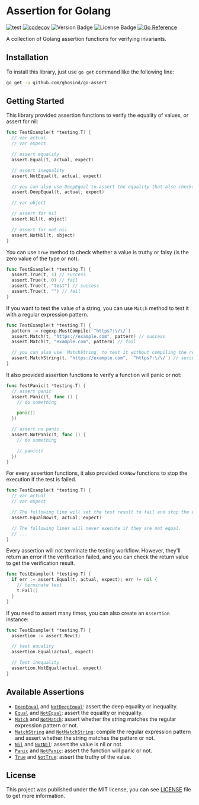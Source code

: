 # Assertion for Golang

![test](https://github.com/ghosind/go-assert/workflows/test/badge.svg)
[![codecov](https://codecov.io/gh/ghosind/go-assert/branch/main/graph/badge.svg)](https://codecov.io/gh/ghosind/go-assert)
![Version Badge](https://img.shields.io/github/v/release/ghosind/go-assert)
![License Badge](https://img.shields.io/github/license/ghosind/go-assert)
[![Go Reference](https://pkg.go.dev/badge/github.com/ghosind/go-assert.svg)](https://pkg.go.dev/github.com/ghosind/go-assert)

A collection of Golang assertion functions for verifying invariants.

## Installation

To install this library, just use `go get` command like the following line:

```bash
go get -u github.com/ghosind/go-assert
```

## Getting Started

This library provided assertion functions to verify the equality of values, or assert for nil:

```go
func TestExample(t *testing.T) {
  // var actual
  // var expect

  // assert equality
  assert.Equal(t, actual, expect)

  // assert inequality
  assert.NotEqual(t, actual, expect)

  // you can also use DeepEqual to assert the equality that also checks the type between the values
  assert.DeepEqual(t, actual, expect)

  // var object

  // assert for nil
  assert.Nil(t, object)

  // assert for not nil
  assert.NotNil(t, object)
}
```

You can use `True` method to check whether a value is truthy or falsy (is the zero value of the type or not).

```go
func TestExample(t *testing.T) {
  assert.True(t, 1) // success
  assert.True(t, 0) // fail
  assert.True(t, "test") // success
  assert.True(t, "") // fail
}
```

If you want to test the value of a string, you can use `Match` method to test it with a regular expression pattern.

```go
func TestExample(t *testing.T) {
  pattern := regexp.MustCompile(`^https?:\/\/`)
  assert.Match(t, "https://example.com", pattern) // success
  assert.Match(t, "example.com", pattern) // fail

  // you can also use `MatchString` to test it without compiling the regexp pattern
  assert.MatchString(t, "https://example.com", `^https?:\/\/`) // success
}
```

It also provided assertion functions to verify a function will panic or not:

```go
func TestPanic(t *testing.T) {
  // assert panic
  assert.Panic(t, func () {
    // do something

    panic()
  })

  // assert no panic
  assert.NotPanic(t, func () {
    // do something

    // panic()
  })
}
```

For every assertion functions, it also provided `XXXNow` functions to stop the execution if the test is failed.

```go
func TestExample(t *testing.T) {
  // var actual
  // var expect

  // The following line will set the test result to fail and stop the execution
  assert.EqualNow(t, actual, expect)

  // The following lines will never execute if they are not equal.
  // ...
}
```

Every assertion will not terminate the testing workflow. However, they'll return an error if the verification failed, and you can check the return value to get the verification result.

```go
func TestExample(t *testing.T) {
  if err := assert.Equal(t, actual, expect); err != nil {
    // terminate test
    t.Fail()
  }
}
```

If you need to assert many times, you can also create an `Assertion` instance:

```go
func TestExample(t *testing.T) {
  assertion := assert.New(t)

  // test equality
  assertion.Equal(actual, expect)

  // Test inequality
  assertion.NotEqual(actual, expect)
}
```

## Available Assertions

- [`DeepEqual`](https://pkg.go.dev/github.com/ghosind/go-assert#Assertion.DeepEqual) and [`NotDeepEqual`](https://pkg.go.dev/github.com/ghosind/go-assert#Assertion.NotDeepEqual): assert the deep equality or inequality.
- [`Equal`](https://pkg.go.dev/github.com/ghosind/go-assert#Assertion.Equal) and [`NotEqual`](https://pkg.go.dev/github.com/ghosind/go-assert#Assertion.NotEqual): assert the equality or inequality.
- [`Match`](https://pkg.go.dev/github.com/ghosind/go-assert#Assertion.Match) and [`NotMatch`](https://pkg.go.dev/github.com/ghosind/go-assert#Assertion.NotMatch): assert whether the string matches the regular expression pattern or not.
- [`MatchString`](https://pkg.go.dev/github.com/ghosind/go-assert#Assertion.MatchString) and [`NotMatchString`](https://pkg.go.dev/github.com/ghosind/go-assert#Assertion.NotMatchString): compile the regular expression pattern and assert whether the string matches the pattern or not.
- [`Nil`](https://pkg.go.dev/github.com/ghosind/go-assert#Assertion.Nil) and [`NotNil`](https://pkg.go.dev/github.com/ghosind/go-assert#Assertion.NotNil): assert the value is nil or not.
- [`Panic`](https://pkg.go.dev/github.com/ghosind/go-assert#Assertion.Panic) and [`NotPanic`](https://pkg.go.dev/github.com/ghosind/go-assert#Assertion.NotPanic): assert the function will panic or not.
- [`True`](https://pkg.go.dev/github.com/ghosind/go-assert#Assertion.True) and [`NotTrue`](https://pkg.go.dev/github.com/ghosind/go-assert#Assertion.NotTrue): assert the truthy of the value.

## License

This project was published under the MIT license, you can see [LICENSE](./LICENSE) file to get more information.
